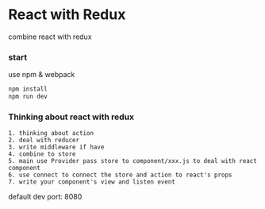 # React with Redux
combine react with redux

### start
use npm & webpack

```sh
npm install
npm run dev
```

### Thinking about react with redux
    1. thinking about action
    2. deal with reducer
    3. write middleware if have
    4. combine to store
    5. main use Provider pass store to component/xxx.js to deal with react component
    6. use connect to connect the store and action to react's props
    7. write your component's view and listen event


default dev port: 8080
